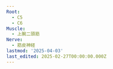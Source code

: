 ```yaml
---
Root:
  - C5
  - C6
Muscle:
  - 上腕二頭筋
Nerve:
  - 筋皮神経
lastmod: '2025-04-03'
last_edited: 2025-02-27T00:00:00.000Z
---
```




